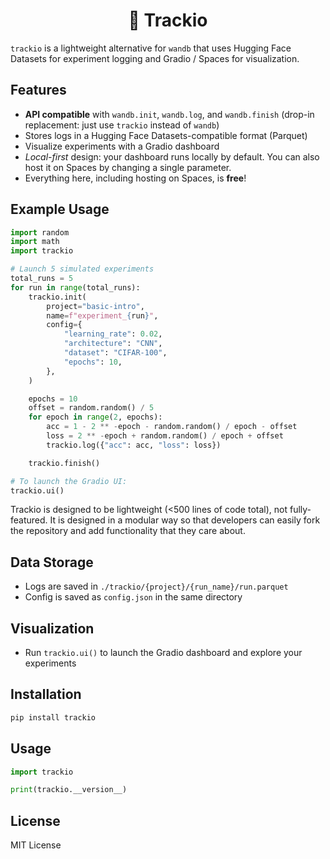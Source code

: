 <p align="center">
<h1><center> 🎯 Trackio</center></h1>
</p>

`trackio` is a lightweight alternative for `wandb` that uses Hugging Face Datasets for experiment logging and Gradio / Spaces for visualization.

## Features
- **API compatible** with `wandb.init`, `wandb.log`, and `wandb.finish` (drop-in replacement: just use `trackio` instead of `wandb`)
- Stores logs in a Hugging Face Datasets-compatible format (Parquet)
- Visualize experiments with a Gradio dashboard
- *Local-first* design: your dashboard runs locally by default. You can also host it on Spaces by changing a single parameter.
- Everything here, including hosting on Spaces, is **free**!

## Example Usage
```python
import random
import math
import trackio

# Launch 5 simulated experiments
total_runs = 5
for run in range(total_runs):
    trackio.init(
        project="basic-intro",
        name=f"experiment_{run}",
        config={
            "learning_rate": 0.02,
            "architecture": "CNN",
            "dataset": "CIFAR-100",
            "epochs": 10,
        },
    )

    epochs = 10
    offset = random.random() / 5
    for epoch in range(2, epochs):
        acc = 1 - 2 ** -epoch - random.random() / epoch - offset
        loss = 2 ** -epoch + random.random() / epoch + offset
        trackio.log({"acc": acc, "loss": loss})

    trackio.finish()

# To launch the Gradio UI:
trackio.ui()
```

Trackio is designed to be lightweight (<500 lines of code total), not fully-featured. It is designed in a modular way so that developers can easily fork the repository and add functionality that they care about.

## Data Storage
- Logs are saved in `./trackio/{project}/{run_name}/run.parquet`
- Config is saved as `config.json` in the same directory

## Visualization
- Run `trackio.ui()` to launch the Gradio dashboard and explore your experiments

## Installation

```bash
pip install trackio
```

## Usage

```python
import trackio

print(trackio.__version__)
```

## License

MIT License 